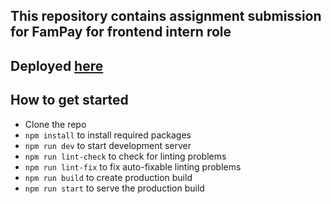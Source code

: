 ## This repository contains assignment submission for FamPay for frontend intern role

## Deployed [here](https://fampay-assignment.vercel.app/)


## How to get started
- Clone the repo
- `npm install` to install required packages
- `npm run dev` to start development server
- `npm run lint-check` to check for linting problems
- `npm run lint-fix` to fix auto-fixable linting problems
- `npm run build` to create production build
- `npm run start` to serve the production build
